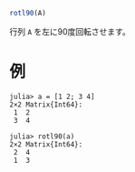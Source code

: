 ```julia
rotl90(A)
```

行列 `A` を左に90度回転させます。

# 例

```jldoctest
julia> a = [1 2; 3 4]
2×2 Matrix{Int64}:
 1  2
 3  4

julia> rotl90(a)
2×2 Matrix{Int64}:
 2  4
 1  3
```
